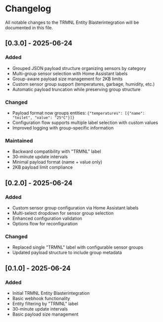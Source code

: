 # Changelog

All notable changes to the TRMNL Entity Blasterintegration will be documented in this file.

## [0.3.0] - 2025-06-24

### Added
- Grouped JSON payload structure organizing sensors by category
- Multi-group sensor selection with Home Assistant labels
- Group-aware payload size management for 2KB limits
- Custom sensor group support (temperatures, garbage, humidity, etc.)
- Automatic payload truncation while preserving group structure

### Changed
- Payload format now groups entities: `{"temperatures": [{"name": "toilet", "value": "25°C"}]}`
- Configuration flow supports multiple label selection with custom values
- Improved logging with group-specific information

### Maintained
- Backward compatibility with "TRMNL" label
- 30-minute update intervals
- Minimal payload format (name + value only)
- 2KB payload limit compliance

## [0.2.0] - 2025-06-24

### Added
- Custom sensor group configuration via Home Assistant labels
- Multi-select dropdown for sensor group selection
- Enhanced configuration validation
- Options flow for reconfiguration

### Changed
- Replaced single "TRMNL" label with configurable sensor groups
- Updated payload structure to include group metadata

## [0.1.0] - 2025-06-24

### Added
- Initial TRMNL Entity Blasterintegration
- Basic webhook functionality
- Entity filtering by "TRMNL" label
- 30-minute update intervals
- Basic payload size management